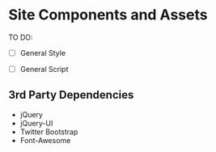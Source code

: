 Site Components and Assets
=========

TO DO:
 - [ ] General Style
 - [ ] General Script


3rd Party Dependencies
---------
 - jQuery
 - jQuery-UI
 - Twitter Bootstrap
 - Font-Awesome
